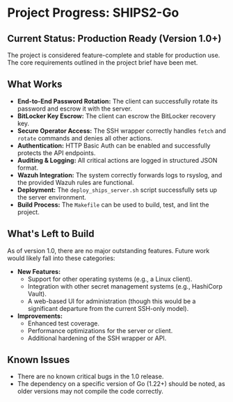 # Project Progress: SHIPS2-Go

## Current Status: Production Ready (Version 1.0+)

The project is considered feature-complete and stable for production use. The core requirements outlined in the project brief have been met.

## What Works
-   **End-to-End Password Rotation:** The client can successfully rotate its password and escrow it with the server.
-   **BitLocker Key Escrow:** The client can escrow the BitLocker recovery key.
-   **Secure Operator Access:** The SSH wrapper correctly handles `fetch` and `rotate` commands and denies all other actions.
-   **Authentication:** HTTP Basic Auth can be enabled and successfully protects the API endpoints.
-   **Auditing & Logging:** All critical actions are logged in structured JSON format.
-   **Wazuh Integration:** The system correctly forwards logs to rsyslog, and the provided Wazuh rules are functional.
-   **Deployment:** The `deploy_ships_server.sh` script successfully sets up the server environment.
-   **Build Process:** The `Makefile` can be used to build, test, and lint the project.

## What's Left to Build
As of version 1.0, there are no major outstanding features. Future work would likely fall into these categories:
-   **New Features:**
    -   Support for other operating systems (e.g., a Linux client).
    -   Integration with other secret management systems (e.g., HashiCorp Vault).
    -   A web-based UI for administration (though this would be a significant departure from the current SSH-only model).
-   **Improvements:**
    -   Enhanced test coverage.
    -   Performance optimizations for the server or client.
    -   Additional hardening of the SSH wrapper or API.

## Known Issues
-   There are no known critical bugs in the 1.0 release.
-   The dependency on a specific version of Go (1.22+) should be noted, as older versions may not compile the code correctly.
